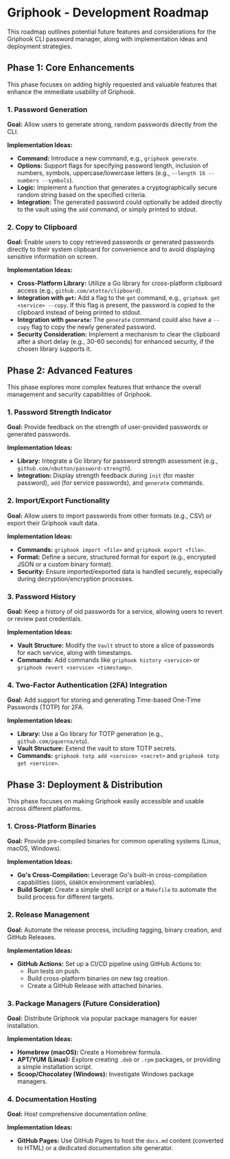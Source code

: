 # Griphook - Development Roadmap

This roadmap outlines potential future features and considerations for the Griphook CLI password manager, along with implementation ideas and deployment strategies.

## Phase 1: Core Enhancements

This phase focuses on adding highly requested and valuable features that enhance the immediate usability of Griphook.

### 1. Password Generation

**Goal:** Allow users to generate strong, random passwords directly from the CLI.

**Implementation Ideas:**
*   **Command:** Introduce a new command, e.g., `griphook generate`.
*   **Options:** Support flags for specifying password length, inclusion of numbers, symbols, uppercase/lowercase letters (e.g., `--length 16 --numbers --symbols`).
*   **Logic:** Implement a function that generates a cryptographically secure random string based on the specified criteria.
*   **Integration:** The generated password could optionally be added directly to the vault using the `add` command, or simply printed to stdout.

### 2. Copy to Clipboard

**Goal:** Enable users to copy retrieved passwords or generated passwords directly to their system clipboard for convenience and to avoid displaying sensitive information on screen.

**Implementation Ideas:**
*   **Cross-Platform Library:** Utilize a Go library for cross-platform clipboard access (e.g., `github.com/atotto/clipboard`).
*   **Integration with `get`:** Add a flag to the `get` command, e.g., `griphook get <service> --copy`. If this flag is present, the password is copied to the clipboard instead of being printed to stdout.
*   **Integration with `generate`:** The `generate` command could also have a `--copy` flag to copy the newly generated password.
*   **Security Consideration:** Implement a mechanism to clear the clipboard after a short delay (e.g., 30-60 seconds) for enhanced security, if the chosen library supports it.

## Phase 2: Advanced Features

This phase explores more complex features that enhance the overall management and security capabilities of Griphook.

### 1. Password Strength Indicator

**Goal:** Provide feedback on the strength of user-provided passwords or generated passwords.

**Implementation Ideas:**
*   **Library:** Integrate a Go library for password strength assessment (e.g., `github.com/nbutton/password-strength`).
*   **Integration:** Display strength feedback during `init` (for master password), `add` (for service passwords), and `generate` commands.

### 2. Import/Export Functionality

**Goal:** Allow users to import passwords from other formats (e.g., CSV) or export their Griphook vault data.

**Implementation Ideas:**
*   **Commands:** `griphook import <file>` and `griphook export <file>`.
*   **Format:** Define a secure, structured format for export (e.g., encrypted JSON or a custom binary format).
*   **Security:** Ensure imported/exported data is handled securely, especially during decryption/encryption processes.

### 3. Password History

**Goal:** Keep a history of old passwords for a service, allowing users to revert or review past credentials.

**Implementation Ideas:**
*   **Vault Structure:** Modify the `Vault` struct to store a slice of passwords for each service, along with timestamps.
*   **Commands:** Add commands like `griphook history <service>` or `griphook revert <service> <timestamp>`.

### 4. Two-Factor Authentication (2FA) Integration

**Goal:** Add support for storing and generating Time-based One-Time Passwords (TOTP) for 2FA.

**Implementation Ideas:**
*   **Library:** Use a Go library for TOTP generation (e.g., `github.com/pquerna/otp`).
*   **Vault Structure:** Extend the vault to store TOTP secrets.
*   **Commands:** `griphook totp add <service> <secret>` and `griphook totp get <service>`.

## Phase 3: Deployment & Distribution

This phase focuses on making Griphook easily accessible and usable across different platforms.

### 1. Cross-Platform Binaries

**Goal:** Provide pre-compiled binaries for common operating systems (Linux, macOS, Windows).

**Implementation Ideas:**
*   **Go's Cross-Compilation:** Leverage Go's built-in cross-compilation capabilities (`GOOS`, `GOARCH` environment variables).
*   **Build Script:** Create a simple shell script or a `Makefile` to automate the build process for different targets.

### 2. Release Management

**Goal:** Automate the release process, including tagging, binary creation, and GitHub Releases.

**Implementation Ideas:**
*   **GitHub Actions:** Set up a CI/CD pipeline using GitHub Actions to:
    *   Run tests on push.
    *   Build cross-platform binaries on new tag creation.
    *   Create a GitHub Release with attached binaries.

### 3. Package Managers (Future Consideration)

**Goal:** Distribute Griphook via popular package managers for easier installation.

**Implementation Ideas:**
*   **Homebrew (macOS):** Create a Homebrew formula.
*   **APT/YUM (Linux):** Explore creating `.deb` or `.rpm` packages, or providing a simple installation script.
*   **Scoop/Chocolatey (Windows):** Investigate Windows package managers.

### 4. Documentation Hosting

**Goal:** Host comprehensive documentation online.

**Implementation Ideas:**
*   **GitHub Pages:** Use GitHub Pages to host the `docs.md` content (converted to HTML) or a dedicated documentation site generator.
